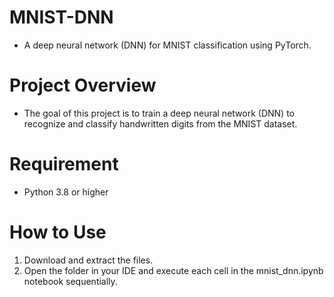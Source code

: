# MNIST-DNN
- A deep neural network (DNN) for MNIST classification using PyTorch.
# Project Overview
- The goal of this project is to train a deep neural network (DNN) to recognize and classify handwritten digits from the MNIST dataset.
# Requirement
- Python 3.8 or higher
# How to Use
1. Download and extract the files.
2. Open the folder in your IDE and execute each cell in the mnist_dnn.ipynb notebook sequentially.
